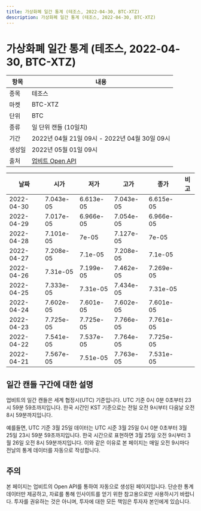```yaml
---
title: 가상화폐 일간 통계 (테조스, 2022-04-30, BTC-XTZ)
description: 가상화폐 일간 통계 (테조스, 2022-04-30, BTC-XTZ)
---
```



가상화폐 일간 통계 (테조스, 2022-04-30, BTC-XTZ)
===

|항목|내용|
|--|--|
|종목|테조스|
|마켓|BTC-XTZ|
|단위|BTC|
|종류|일 단위 캔들 (10일치)|
|기간|2022년 04월 21일 09시 - 2022년 04월 30일 09시|
|생성일|2022년 05월 01일 09시|
|출처|[업비트 Open API](https://docs.upbit.com)|


|날짜|시가|저가|고가|종가|비고|
|--|--|--|--|--|--|
|2022-04-30|7.043e-05|6.613e-05|7.043e-05|6.615e-05|    |
|2022-04-29|7.017e-05|6.966e-05|7.054e-05|6.966e-05|    |
|2022-04-28|7.101e-05|7e-05|7.127e-05|7e-05|    |
|2022-04-27|7.208e-05|7.1e-05|7.208e-05|7.1e-05|    |
|2022-04-26|7.31e-05|7.199e-05|7.462e-05|7.269e-05|    |
|2022-04-25|7.333e-05|7.31e-05|7.434e-05|7.31e-05|    |
|2022-04-24|7.602e-05|7.601e-05|7.602e-05|7.601e-05|    |
|2022-04-23|7.725e-05|7.725e-05|7.766e-05|7.761e-05|    |
|2022-04-22|7.541e-05|7.537e-05|7.764e-05|7.725e-05|    |
|2022-04-21|7.567e-05|7.51e-05|7.763e-05|7.531e-05|    |


일간 캔들 구간에 대한 설명
---


업비트의 일간 캔들은 세계 협정시(UTC) 기준입니다. 
UTC 기준 0시 0분 0초부터 23시 59분 59초까지입니다. 
한국 시간인 KST 기준으로는 전일 오전 9시부터 다음날 오전 8시 59분까지입니다. 


예를들면, UTC 기준 3월 25일 데이터는 UTC 시준 3월 25일 0시 0분 0초부터 3월 25일 23시 59분 59초까지입니다. 
한국 시간으로 표현하면 3월 25일 오전 9시부터 3월 26일 오전 8시 59분까지입니다. 
이와 같은 이유로 본 페이지는 매일 오전 9시마다 전날의 통계 데이터를 자동으로 작성합니다. 


주의
---


본 페이지는 업비트의 Open API를 통하여 자동으로 생성된 페이지입니다. 
단순한 통계 데이터만 제공하고, 자료를 통해 인사이트를 얻기 위한 참고용으로만 사용하시기 바랍니다. 
투자를 권유하는 것은 아니며, 투자에 대한 모든 책임은 투자자 본인에게 있습니다. 
